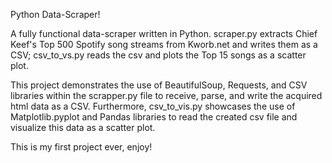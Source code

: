 Python Data-Scraper! 

A fully functional data-scraper written in Python. scraper.py extracts Chief Keef's Top 500 Spotify song streams from Kworb.net and writes them as a CSV; csv_to_vs.py reads the csv and plots the Top 15 songs as a scatter plot.

This project demonstrates the use of BeautifulSoup, Requests, and CSV libraries within the scrapper.py file to receive, parse, and write the acquired html data as a CSV. Furthermore, csv_to_vis.py showcases the use of Matplotlib.pyplot and Pandas libraries to read the created csv file and visualize this data as a scatter plot. 

This is my first project ever, enjoy!
